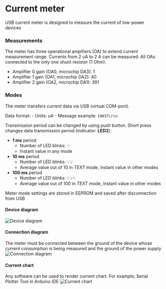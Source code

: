# Current meter
USB current meter is designed to measure the current of low-power devices

### Measurements
The meter has three operational ampifiers (OA) to extend current measurement range. Currents from 2 uA to 2 A can be measured. All OAs connected to the only one shunt resistor (1 Ohm).
- Amplifier 0 gain (OA0, microchip DA3): 1
- Amplifier 1 gain (OA1, microchip DA2): 40
- Amplifier 2 gain (OA2, microchip DA1): 391

### Modes
The meter transfers current data via USB (virtual COM-port).

Data format:
    - Units: uA
    - Message example: `19037\r\n`

Transmission period can be changed by using push button.
Short press changes data transmission period (indicator: **LED2**):
- **1 ms** period
    - Number of LED blinks: :bulb:
    - Instant value in any mode
- **10 ms** period
    - Number of LED blinks: :bulb::bulb:
    - Average value out of 10 in *TEXT* mode, instant value in other modes
- **100 ms** period
    - Number of LED blinks: :bulb::bulb::bulb:
    - Average value out of 100 in *TEXT* mode, instant value in other modes

Meter mode settings are stored in EEPROM and saved after disconnection from USB

#### Device diagram
![Device diagram](https://github.com/smallsoda/current_meter/blob/master/pictures/meter.png?raw=true)

#### Connection diagram
The meter must be connected between the ground of the device whose current consumption is being measured and the ground of the power supply
![Connection diagram](https://github.com/smallsoda/current_meter/blob/master/pictures/connection.png?raw=true)

#### Current chart
Any software can be used to render current chart. For example, Serial Plotter Tool in Arduino IDE
![Current chart](https://github.com/smallsoda/current_meter/blob/master/pictures/chart.png?raw=true)
